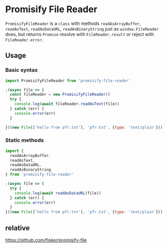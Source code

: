 # Promisify File Reader

`PromisifyFileReader` is a `class` with methods `readAsArrayBuffer`, `readAsText`, `readAsDataURL`, `readAsBinaryString` just as `window.FileReader` does, but returns `Promise` resolve with `FileReader.result` or reject with `FileReader.error`.

## Usage

### Basic syntax

```js
import PromisifyFileReader from 'promisify-file-reader'

;(async file => {
  const fileReader = new PromisifyFileReader()
  try {
    console.log(await fileReader.readAsText(file))
  } catch (err) {
    console.error(err)
  }

})(new File(['hello from pfr.txt'], 'pfr.txt', {type: 'text/plain'}))
```

### Static methods

```js
import {
  readAsArrayBuffer,
  readAsText,
  readAsDataURL,
  readAsBinaryString
} from 'promisify-file-reader'

;(async file => {
  try {
    console.log(await readAsDataURL(file))
  } catch (err) {
    console.error(err)
  }
})(new File(['hello from pfr.txt'], 'pfr.txt', {type: 'text/plain'}))
```

## relative

  https://github.com/fisker/promisify-file